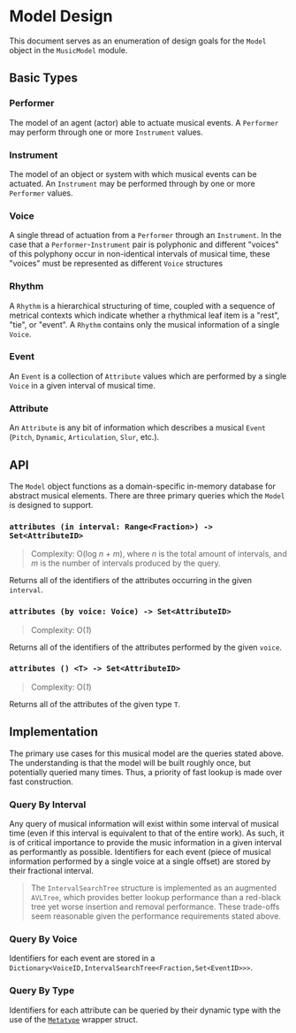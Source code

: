 # Model Design

This document serves as an enumeration of design goals for the `Model` object in the `MusicModel` module.

## Basic Types

### Performer

The model of an agent (actor) able to actuate musical events. A `Performer` may perform through one or more `Instrument` values.

### Instrument

The model of an object or system with which musical events can be actuated. An `Instrument` may be performed through by one or more `Performer` values.

### Voice

A single thread of actuation from a `Performer` through an `Instrument`. In the case that a `Performer`-`Instrument` pair is polyphonic and different "voices" of this polyphony occur in non-identical intervals of musical time, these "voices" must be represented as different `Voice` structures

### Rhythm

A `Rhythm` is a hierarchical structuring of time, coupled with a sequence of metrical contexts which indicate whether a rhythmical leaf item is a "rest", "tie", or "event". A `Rhythm` contains only the musical information of a single `Voice`.

### Event

An `Event` is a collection of `Attribute` values which are performed by a single `Voice` in a given interval of musical time.

### Attribute

An `Attribute` is any bit of information which describes a musical `Event` (`Pitch`, `Dynamic`, `Articulation`, `Slur`, etc.).

## API

The `Model` object functions as a domain-specific in-memory database for abstract musical elements. There are three primary queries which the `Model` is designed to support.

### `attributes (in interval: Range<Fraction>) -> Set<AttributeID>`

> Complexity: O(log *n + m*), where *n* is the total amount of intervals, and *m* is the number of intervals produced by the query.

Returns all of the identifiers of the attributes occurring in the given `interval`.

### `attributes (by voice: Voice) -> Set<AttributeID>`

> Complexity: O(*1*)

Returns all of the identifiers of the attributes performed by the given `voice`.

### `attributes () <T> -> Set<AttributeID>`

> Complexity: O(*1*)

Returns all of the attributes of the given type `T`.

## Implementation

The primary use cases for this musical model are the queries stated above. The understanding is that the model will be built roughly once, but potentially queried many times. Thus, a priority of fast lookup is made over fast construction.

### Query By Interval

Any query of musical information will exist within some interval of musical time (even if this interval is equivalent to that of the entire work). As such, it is of critical importance to provide the music information in a given interval as performantly as possible. Identifiers for each event (piece of musical information performed by a single voice at a single offset) are stored by their fractional interval.

> The `IntervalSearchTree` structure is implemented as an augmented `AVLTree`, which provides better lookup performance than a red-black tree yet worse insertion and removal performance. These trade-offs seem reasonable given the performance requirements stated above.

### Query By Voice

Identifiers for each event are stored in a `Dictionary<VoiceID,IntervalSearchTree<Fraction,Set<EventID>>>`.

### Query By Type

Identifiers for each attribute can be queried by their dynamic type with the use of the [`Metatype`](https://github.com/dn-m/Structure/blob/master/Sources/DataStructures/Metatype.swift) wrapper struct.